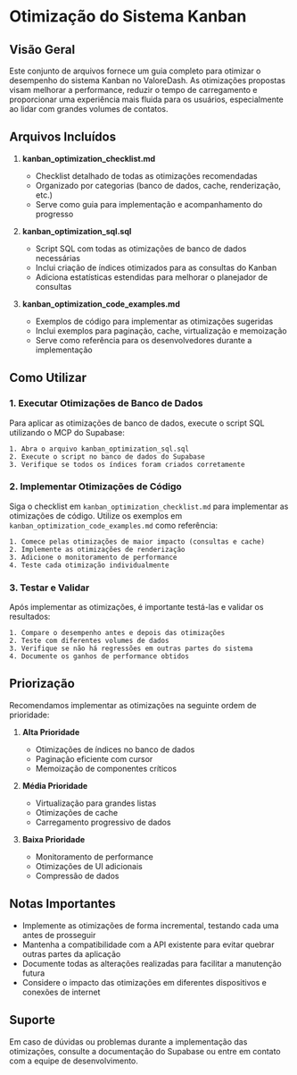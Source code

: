 # Otimização do Sistema Kanban

## Visão Geral

Este conjunto de arquivos fornece um guia completo para otimizar o desempenho do sistema Kanban no ValoreDash. As otimizações propostas visam melhorar a performance, reduzir o tempo de carregamento e proporcionar uma experiência mais fluida para os usuários, especialmente ao lidar com grandes volumes de contatos.

## Arquivos Incluídos

1. **kanban_optimization_checklist.md**
   - Checklist detalhado de todas as otimizações recomendadas
   - Organizado por categorias (banco de dados, cache, renderização, etc.)
   - Serve como guia para implementação e acompanhamento do progresso

2. **kanban_optimization_sql.sql**
   - Script SQL com todas as otimizações de banco de dados necessárias
   - Inclui criação de índices otimizados para as consultas do Kanban
   - Adiciona estatísticas estendidas para melhorar o planejador de consultas

3. **kanban_optimization_code_examples.md**
   - Exemplos de código para implementar as otimizações sugeridas
   - Inclui exemplos para paginação, cache, virtualização e memoização
   - Serve como referência para os desenvolvedores durante a implementação

## Como Utilizar

### 1. Executar Otimizações de Banco de Dados

Para aplicar as otimizações de banco de dados, execute o script SQL utilizando o MCP do Supabase:

```
1. Abra o arquivo kanban_optimization_sql.sql
2. Execute o script no banco de dados do Supabase
3. Verifique se todos os índices foram criados corretamente
```

### 2. Implementar Otimizações de Código

Siga o checklist em `kanban_optimization_checklist.md` para implementar as otimizações de código. Utilize os exemplos em `kanban_optimization_code_examples.md` como referência:

```
1. Comece pelas otimizações de maior impacto (consultas e cache)
2. Implemente as otimizações de renderização
3. Adicione o monitoramento de performance
4. Teste cada otimização individualmente
```

### 3. Testar e Validar

Após implementar as otimizações, é importante testá-las e validar os resultados:

```
1. Compare o desempenho antes e depois das otimizações
2. Teste com diferentes volumes de dados
3. Verifique se não há regressões em outras partes do sistema
4. Documente os ganhos de performance obtidos
```

## Priorização

Recomendamos implementar as otimizações na seguinte ordem de prioridade:

1. **Alta Prioridade**
   - Otimizações de índices no banco de dados
   - Paginação eficiente com cursor
   - Memoização de componentes críticos

2. **Média Prioridade**
   - Virtualização para grandes listas
   - Otimizações de cache
   - Carregamento progressivo de dados

3. **Baixa Prioridade**
   - Monitoramento de performance
   - Otimizações de UI adicionais
   - Compressão de dados

## Notas Importantes

- Implemente as otimizações de forma incremental, testando cada uma antes de prosseguir
- Mantenha a compatibilidade com a API existente para evitar quebrar outras partes da aplicação
- Documente todas as alterações realizadas para facilitar a manutenção futura
- Considere o impacto das otimizações em diferentes dispositivos e conexões de internet

## Suporte

Em caso de dúvidas ou problemas durante a implementação das otimizações, consulte a documentação do Supabase ou entre em contato com a equipe de desenvolvimento.
